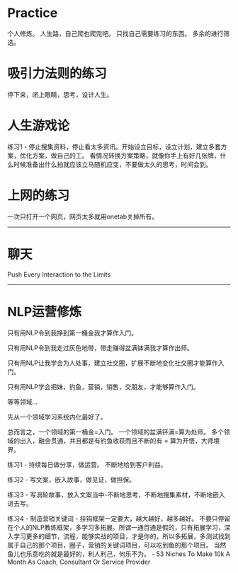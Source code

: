 # Practice
个人修炼。 人生路，自己爬也爬完吧。
只找自己需要练习的东西。 多余的进行筛选。


# 吸引力法则的练习

停下来，闭上眼睛，思考，设计人生。 

# 人生游戏论

练习1 - 停止搜集资料，停止看太多资讯。开始设立目标，设立计划，建立多套方案，优化方案，做自己的工。 看情况转换方案策略，就像你手上有好几张牌，什么时候准备出什么拍就应该立马随机应变，不要做太久的思考，时间会到。

# 上网的练习

一次只打开一个网页，网页太多就用onetab关掉所有。

---------------------------------------------

# 聊天

Push Every Interaction to the Limits

-------------------------------------------------------


# NLP运营修炼

只有用NLP令到我挣到第一桶金我才算作入门。

只有用NLP令到我走过灰色地带，带走赚得盆满钵满我才算作出师。

只有用NLP让我学会为人处事，建立社交圈，扩展不断地变化社交圈才能算作入门。

只有用NLP学会把妹，钓鱼，营销，销售，交朋友，才能够算作入门。

等等领域...

先从一个领域学习系统内化最好了。

总而言之，一个领域的第一桶金=入门。  一个领域的盆满钚满=算为处师。  多个领域的出入，融会贯通，并且都是有钓鱼收获而且不断的有 = 算为开悟，大师境界。 

练习1 - 持续每日做分享，做运营。 不断地给到客户利益。

练习2 - 写文案，嵌入故事，做见证，做担保。

练习3 - 写涡轮故事，放入文案当中-不断地思考，不断地搜集素材，不断地嵌入进去写。

练习4 - 制造营销关键词 - 挂钩框架一定要大，越大越好，越多越好。 不要只停留在个人的NLP教练框架，多学习多拓展。所谓一通百通是假的，只有拓展学习，深入学习更多的细节，流程，能够实战的项目，才是你的，所以多拓展，多测试找到属于自己的那个项目，圈子，营销的关键词项目，可以吃到鱼的那个项目。 当然鱼儿也乐意吃的就是最好的，利人利己，何乐不为。    -  53 Niches To Make 10k A Month As Coach, Consultant Or Service Provider

